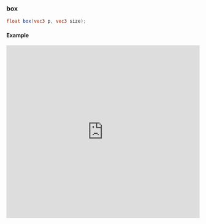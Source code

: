 ### box

```glsl
float box(vec3 p, vec3 size);
```

#### Example
<iframe width="100%" height="450px" src="https://shader-park.appspot.com/sculpture/-LM-LkFiHWJrolzNlpFF?example=true&embed=true" frameborder="0"></iframe>